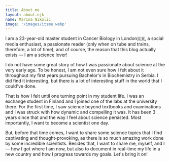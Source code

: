 ```yaml
---
title: About me
layout: about.njk
name: Marina Nikolic
image: '/images/itsme.webp'
---
```


I am a 23-year-old master student in Cancer Biology in London🇬🇧, a social media enthusiast, a passionate reader (only when on tube and trains, therefore, a lot of time), and of course, the reason that this blog actually exists — I am a science lover! 

I do not have some great story of how I was passionate about science at the very early age. To be honest, I am not even sure how I felt about it throughout my first years pursuing Bachelor's in Biochemistry in Serbia. I did find it interesting, but there is a lot of interesting stuff in the world that I could've done. 

That is how I felt until one turning point in my student life. I was an exchange student in Finland and I joined one of the labs at the university there. For the first time, I saw science beyond textbooks and examinations and I was struck with how dynamic and compelling it was. It has been 3 years since that and the way I feel about science persisted. Most importantly, I want to become a scientist one day.

But, before that time comes, I want to share some science topics that I find captivating and thought-provoking, as there is so much amazing work done by some incredible scientists. Besides that, I want to share me, myself, and I — how I got where I am now, but also to document in real-time my life in a new country and how I progress towards my goals. Let's bring it on! 


